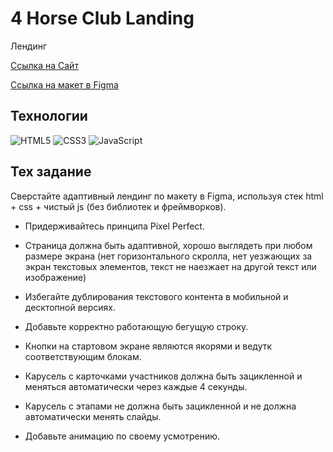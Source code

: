# 4 Horse Club Landing

Лендинг

[Ссылка на Сайт](https://66f1e09b77ada81b4fd8b163--starlit-sunflower-e8b20c.netlify.app/)

[Ссылка на макет в Figma](<https://www.figma.com/design/OAbWDIji73rDu3ivde7q4C/Дизайн-для-верстки-%7C-Тестовый-лендинг-(Copy)>)

## Технологии

![HTML5](https://img.shields.io/badge/html5-%23E34F26.svg?style=for-the-badge&logo=html5&logoColor=white)
![CSS3](https://img.shields.io/badge/css3-%231572B6.svg?style=for-the-badge&logo=css3&logoColor=white)
![JavaScript](https://img.shields.io/badge/javascript-%23323330.svg?style=for-the-badge&logo=javascript&logoColor=%23F7DF1E)

## Тех задание

Сверстайте адаптивный лендинг по макету в Figma, используя стек html + css + чистый js (без библиотек и фреймворков).

- Придерживайтесь принципа Pixel Perfect.

- Страница должна быть адаптивной, хорошо выглядеть при любом размере экрана (нет горизонтального скролла, нет уезжающих за экран текстовых элементов, текст не наезжает на другой текст или изображение)

- Избегайте дублирования текстового контента в мобильной и десктопной версиях.

- Добавьте корректно работающую бегущую строку.

- Кнопки на стартовом экране являются якорями и ведутк соответствующим блокам.

- Карусель с карточками участников должна быть зацикленной и меняться автоматически через каждые 4 секунды.

- Карусель с этапами не должна быть зацикленной и не должна автоматически менять слайды.

- Добавьте анимацию по своему усмотрению.
